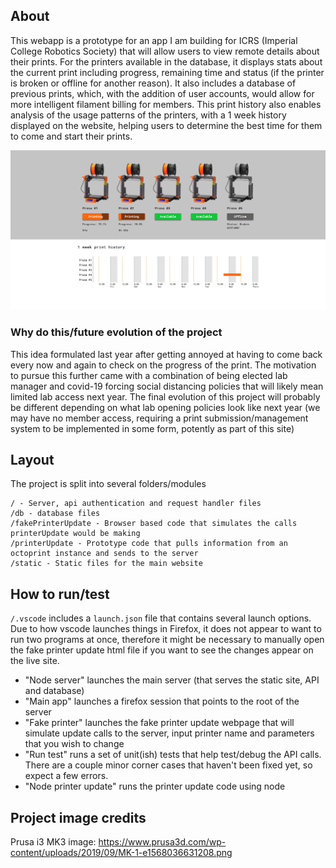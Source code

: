 ## About
This webapp is a prototype for an app I am building for ICRS (Imperial College Robotics Society) that will allow users to view remote details about their prints. For the printers available in the database, it displays stats about the current print including progress, remaining time and status (if the printer is broken or offline for another reason). It also includes a database of previous prints, which, with the addition of user accounts, would allow for more intelligent filament billing for members. This print history also enables analysis of the usage patterns of the printers, with a 1 week history displayed on the website, helping users to determine the best time for them to come and start their prints. 

![Website screenshot](https://raw.githubusercontent.com/LegoYoda112/ICRS-printManagment/documentation/media/screenshot.PNG?token=AC3TREEQEXYSDG233B55QMK66SMOU)

### Why do this/future evolution of the project
This idea formulated last year after getting annoyed at having to come back every now and again to check on the progress of the print. The motivation to pursue this further came with a combination of being elected lab manager and covid-19 forcing social distancing policies that will likely mean limited lab access next year. The final evolution of this project will probably be different depending on what lab opening policies look like next year (we may have no member access, requiring a print submission/management system to be implemented in some form, potently as part of this site)


## Layout
The project is split into several folders/modules
```
/ - Server, api authentication and request handler files
/db - database files
/fakePrinterUpdate - Browser based code that simulates the calls printerUpdate would be making
/printerUpdate - Prototype code that pulls information from an octoprint instance and sends to the server
/static - Static files for the main website
```


## How to run/test
```/.vscode``` includes a ```launch.json``` file that contains several launch options. Due to how vscode launches things in Firefox, it does not appear to want to run two programs at once, therefore it might be necessary to manually open the fake printer update html file if you want to see the changes appear on the live site.
* "Node server" launches the main server (that serves the static site, API and database)
* "Main app" launches a firefox session that points to the root of the server
* "Fake printer" launches the fake printer update webpage that will simulate update calls to the server, input printer name and parameters that you wish to change
* "Run test" runs a set of unit(ish) tests that help test/debug the API calls. There are a couple minor corner cases that haven't been fixed yet, so expect a few errors.
* "Node printer update" runs the printer update code using node


## Project image credits
Prusa i3 MK3 image: https://www.prusa3d.com/wp-content/uploads/2019/09/MK-1-e1568036631208.png
